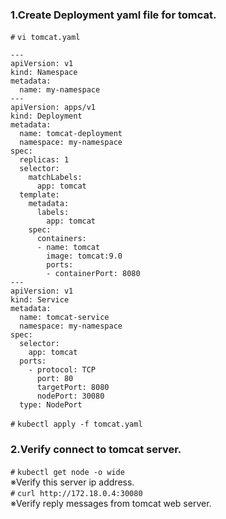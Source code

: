 ### 1.Create Deployment yaml file for tomcat.

`#` `vi tomcat.yaml`

```
---
apiVersion: v1
kind: Namespace
metadata:
  name: my-namespace
---
apiVersion: apps/v1
kind: Deployment
metadata:
  name: tomcat-deployment
  namespace: my-namespace
spec:
  replicas: 1
  selector:
    matchLabels:
      app: tomcat
  template:
    metadata:
      labels:
        app: tomcat
    spec:
      containers:
      - name: tomcat
        image: tomcat:9.0
        ports:
        - containerPort: 8080
---
apiVersion: v1
kind: Service
metadata:
  name: tomcat-service
  namespace: my-namespace
spec:
  selector:
    app: tomcat
  ports:
    - protocol: TCP
      port: 80
      targetPort: 8080
      nodePort: 30080
  type: NodePort
```
`#` `kubectl apply -f tomcat.yaml`

### 2.Verify connect to tomcat server.
`#` `kubectl get node -o wide`  
※Verify this server ip address.  
`#` `curl http://172.18.0.4:30080`  
※Verify reply messages from tomcat web server. 